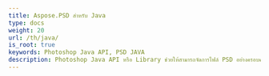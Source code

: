 ```yaml
---
title: Aspose.PSD สำหรับ Java
type: docs
weight: 20
url: /th/java/
is_root: true
keywords: Photoshop Java API, PSD JAVA
description: Photoshop Java API หรือ Library ช่วยให้สามารถจัดการไฟล์ PSD อย่างครอบคลุม โํยไม่ต้องติดตั้ง Adobe Photoshop และรองรับรูปแบบไฟล์ PSD และ PSB สำหรับการโหลด การจัดการและการแปลงเป็นรูปแบบไฟล์ราสเตอร์ต่าง ๆ เช่น TIFF, JPEG, JPEG2000, PNG, GIF และ BMP.
---
```

